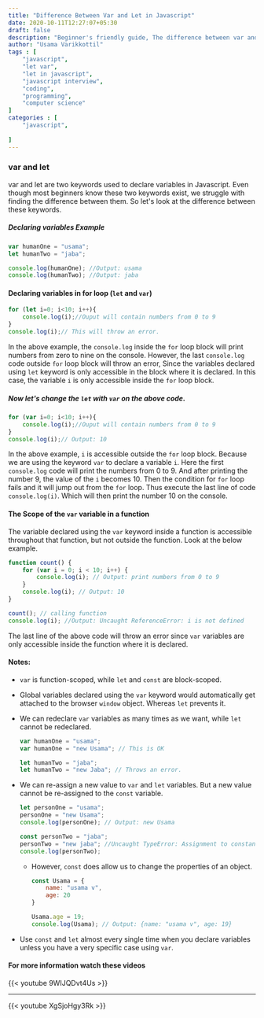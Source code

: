 ```yaml
---
title: "Difference Between Var and Let in Javascript"
date: 2020-10-11T12:27:07+05:30
draft: false
description: "Beginner's friendly guide, The difference between var and let keywords in javascript, Interview guide for beginners"
author: "Usama Varikkottil"
tags : [
    "javascript",
    "let var",
    "let in javascript",
    "javascript interview",
    "coding",
    "programming",
    "computer science"
]
categories : [
    "javascript",
    
]
---
```


### var and let

var and let are two keywords used to declare variables in Javascript. Even though most beginners know these two keywords exist, we struggle with finding the difference between them. So let's look at the difference between these keywords.

##### Declaring variables Example

```javascript
var humanOne = "usama";
let humanTwo = "jaba";

console.log(humanOne); //Output: usama
console.log(humanTwo); //Output: jaba
```

#### Declaring variables in for loop (`let` and `var`)

```javascript
for (let i=0; i<10; i++){
    console.log(i);//Ouput will contain numbers from 0 to 9
}
console.log(i);// This will throw an error.
```

In the above example, the ```console.log``` inside the ```for``` loop block will print numbers from zero to nine on the console. However, the last `console.log` code outside `for` loop block will throw an error, Since the variables declared using `let` keyword is only accessible in the block where it is declared. In this case, the variable `i` is only accessible inside the `for` loop block.

##### Now let's change the `let` with `var` on the above code.

```javascript
for (var i=0; i<10; i++){
    console.log(i);//Ouput will contain numbers from 0 to 9
}
console.log(i);// Output: 10
```

In the above example, `i` is accessible outside the `for` loop block. Because we are using the keyword `var` to declare a variable `i`. Here the first `console.log` code will print the numbers from 0 to 9. And after printing the number 9, the value of the `i` becomes 10. Then the condition for `for` loop fails and it will jump out from the `for` loop. Thus execute the last line of code `console.log(i)`. Which will then print the number 10 on the console.

#### The Scope of the `var` variable in a function

The variable declared using the `var` keyword inside a function is accessible throughout that function, but not outside the function. Look at the below example.

```javascript
function count() {
    for (var i = 0; i < 10; i++) {
        console.log(i); // Output: print numbers from 0 to 9
    }
    console.log(i); // Output: 10
}

count(); // calling function
console.log(i); //Output: Uncaught ReferenceError: i is not defined
```

The last line of the above code will throw an error since `var` variables are only accessible inside the function where it is declared.

#### Notes:

* `var` is function-scoped, while `let` and `const` are block-scoped.
* Global variables declared using the `var` keyword would automatically get attached to the browser `window` object. Whereas `let` prevents it.
* We can redeclare `var` variables as many times as we want, while `let` cannot be redeclared.
    ```javascript
    var humanOne = "usama";
    var humanOne = "new Usama"; // This is OK

    let humanTwo = "jaba";
    let humanTwo = "new Jaba"; // Throws an error.
    ```
* We can re-assign a new value to `var` and `let` variables. But a new value cannot be re-assigned to the `const` variable.

    ```javascript
    let personOne = "usama";
    personOne = "new Usama";
    console.log(personOne); // Output: new Usama

    const personTwo = "jaba";
    personTwo = "new jaba"; //Uncaught TypeError: Assignment to constant variable.
    console.log(personTwo);

    ```

    * However, `const` does allow us to change the properties of an object.
        ```javascript
        const Usama = {
            name: "usama v",
            age: 20
        }

        Usama.age = 19;
        console.log(Usama); // Output: {name: "usama v", age: 19}
        ```

* Use `const` and `let` almost every single time when you declare variables unless you have a very specific case using `var`.

#### For more information watch these videos



{{< youtube 9WIJQDvt4Us >}}

---

{{< youtube XgSjoHgy3Rk >}}
